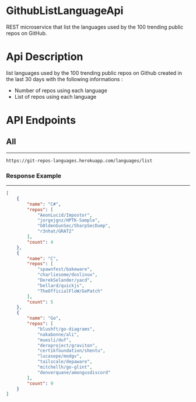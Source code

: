 # GithubListLanguageApi
REST microservice that list the languages used by the 100 trending public repos on GitHub.

Api Description
=======

list languages used by the 100 trending public repos on Github created in the last 30 days with the following informations :
  * Number of repos using each language
  * List of repos using each language

API Endpoints
=======

## All
---------------

``` html
https://git-repos-languages.herokuapp.com/languages/list
```
  ### Response Example
  ---------------

``` json
[
    {
        "name": "C#",
        "repos": [
            "AeonLucid/Impostor",
            "jorgejgnz/HPTK-Sample",
            "G0ldenGunSec/SharpSecDump",
            "r3nhat/GRAT2"
        ],
        "count": 4
    },
    {
        "name": "C",
        "repos": [
            "spawnfest/bakeware",
            "charliesome/doslinux",
            "DerekSelander/yacd",
            "bellard/quickjs",
            "TheOfficialFloW/GePatch"
        ],
        "count": 5
    },
    {
        "name": "Go",
        "repos": [
            "blushft/go-diagrams",
            "nakabonne/ali",
            "muesli/duf",
            "deroproject/graviton",
            "certikfoundation/shentu",
            "lucasepe/modgv",
            "tailscale/depaware",
            "mitchellh/go-glint",
            "denverquane/amongusdiscord"
        ],
        "count": 9
    }
]
```

